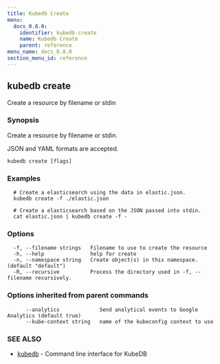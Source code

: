 ```yaml
---
title: Kubedb Create
menu:
  docs_0.8.0:
    identifier: kubedb-create
    name: Kubedb Create
    parent: reference
menu_name: docs_0.8.0
section_menu_id: reference
---
```

## kubedb create

Create a resource by filename or stdin

### Synopsis

Create a resource by filename or stdin. 

JSON and YAML formats are accepted.

```
kubedb create [flags]
```

### Examples

```
  # Create a elasticsearch using the data in elastic.json.
  kubedb create -f ./elastic.json
  
  # Create a elasticsearch based on the JSON passed into stdin.
  cat elastic.json | kubedb create -f -
```

### Options

```
  -f, --filename strings   Filename to use to create the resource
  -h, --help               help for create
  -n, --namespace string   Create object(s) in this namespace. (default "default")
  -R, --recursive          Process the directory used in -f, --filename recursively.
```

### Options inherited from parent commands

```
      --analytics             Send analytical events to Google Analytics (default true)
      --kube-context string   name of the kubeconfig context to use
```

### SEE ALSO

* [kubedb](/docs/0.8.0/reference/kubedb)	 - Command line interface for KubeDB


